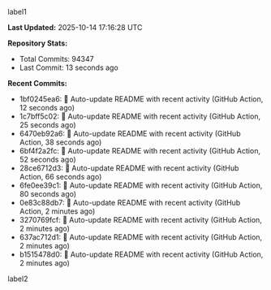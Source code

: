 
label1 
<!-- ACTIVITY_START -->
**Last Updated:** 2025-10-14 17:16:28 UTC

**Repository Stats:**
- Total Commits: 94347
- Last Commit: 13 seconds ago

**Recent Commits:**
- 1bf0245ea6: 🤖 Auto-update README with recent activity (GitHub Action, 12 seconds ago)
- 1c7bff5c02: 🤖 Auto-update README with recent activity (GitHub Action, 25 seconds ago)
- 6470eb92a6: 🤖 Auto-update README with recent activity (GitHub Action, 38 seconds ago)
- 6bf4f2a2fc: 🤖 Auto-update README with recent activity (GitHub Action, 52 seconds ago)
- 28ce6712d3: 🤖 Auto-update README with recent activity (GitHub Action, 66 seconds ago)
- 6fe0ee39c1: 🤖 Auto-update README with recent activity (GitHub Action, 80 seconds ago)
- 0e83c88db7: 🤖 Auto-update README with recent activity (GitHub Action, 2 minutes ago)
- 3270769fcf: 🤖 Auto-update README with recent activity (GitHub Action, 2 minutes ago)
- 637ac712d1: 🤖 Auto-update README with recent activity (GitHub Action, 2 minutes ago)
- b1515478d0: 🤖 Auto-update README with recent activity (GitHub Action, 2 minutes ago)
<!-- ACTIVITY_END -->

label2
